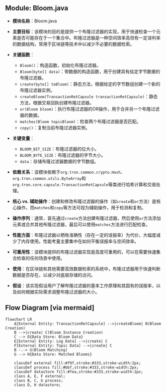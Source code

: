 ## Module: Bloom.java
- **模块名称**：Bloom.java

- **主要目标**：该模块的目的是提供一个布隆过滤器的实现，用于快速检查一个元素是否可能存在于一个集合中。布隆过滤器是一种空间效率高但有一定误判率的数据结构，常用于区块链等技术中以减少不必要的数据检索。

- **关键函数**：
  - `Bloom()`：构造函数，初始化布隆过滤器。
  - `Bloom(byte[] data)`：带数据的构造函数，用于创建具有给定字节数据的布隆过滤器。
  - `create(byte[] toBloom)`：静态方法，根据给定的字节数组创建一个新的布隆过滤器实例。
  - `createBloom(TransactionRetCapsule transactionRetCapsule)`：静态方法，根据交易回执创建布隆过滤器。
  - `or(Bloom bloom)`：执行布隆过滤器的OR操作，用于合并另一个布隆过滤器的数据。
  - `matches(Bloom topicBloom)`：检查两个布隆过滤器是否匹配。
  - `copy()`：复制当前布隆过滤器实例。

- **关键变量**：
  - `BLOOM_BIT_SIZE`：布隆过滤器的位大小。
  - `BLOOM_BYTE_SIZE`：布隆过滤器的字节大小。
  - `data`：存储布隆过滤器数据的字节数组。

- **依赖关系**：该模块依赖于`org.tron.common.crypto.Hash`、`org.tron.common.utils.ByteArray`和`org.tron.core.capsule.TransactionRetCapsule`等类进行哈希计算和交易处理。

- **核心 vs. 辅助操作**：创建和修改布隆过滤器的操作（如`create`和`or`方法）是核心操作，而`matches`和`copy`等方法可视为辅助操作，用于检测和复制。

- **操作序列**：通常，首先通过`create`方法创建布隆过滤器，然后使用`or`方法添加元素或合并其他布隆过滤器，最后可以使用`matches`方法进行匹配检查。

- **性能方面**：布隆过滤器以牺牲准确性（存在一定的误报率）为代价，大幅度减少了内存使用。性能考量主要集中在如何平衡误报率与空间效率。

- **可重用性**：该模块提供的布隆过滤器实现是高度可重用的，可以在需要快速集合检查的任何场景中使用。

- **使用**：在区块链和其他需要高效数据检索的系统中，布隆过滤器用于快速判断数据是否存在，以减少对底层存储的访问。

- **假设**：该实现假设用户了解布隆过滤器的基本工作原理和其固有的误报率，以及如何根据实际需求调整布隆过滤器的大小。
## Flow Diagram [via mermaid]
```mermaid
flowchart LR
    A[External Entity: TransactionRetCapsule] -->|createBloom| B(Bloom Creation)
    B -->|create| C(Bloom Instance Creation)
    C --> D{Data Store: Bloom Data}
    E[External Entity: Log Data] -->|create| C
    F[External Entity: Topic Data] -->|create| C
    B -.-> G(Bloom Matching)
    G --> H{Data Store: Matched Blooms}

    classDef external fill:#f9f,stroke:#333,stroke-width:2px;
    classDef process fill:#bbf,stroke:#333,stroke-width:2px;
    classDef datastore fill:#fea,stroke:#333,stroke-width:2px;
    class A, E, F external;
    class B, C, G process;
    class D, H datastore;
```
